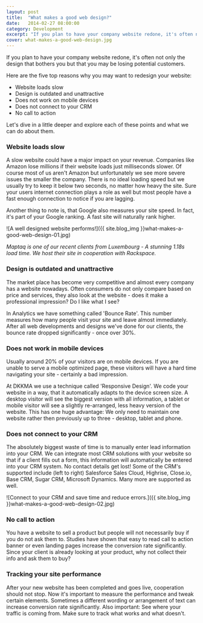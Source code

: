 ```yaml
---
layout: post
title:  "What makes a good web design?"
date:   2014-02-27 08:00:00
category: Development
excerpt: "If you plan to have your company website redone, it's often not only design that bothers you but that you may be losing potential customers."
cover: what-makes-a-good-web-design.jpg
---
```


If you plan to have your company website redone, it's often not only the design that bothers you but that you may be losing potential customers.

Here are the five top reasons why you may want to redesign your website:

- Website loads slow
- Design is outdated and unattractive
- Does not work on mobile devices
- Does not connect to your CRM
- No call to action

Let's dive in a little deeper and explore each of these points and what we can do about them.

### Website loads slow

A slow website could have a major impact on your revenue. Companies like Amazon lose millions if their website loads just milliseconds slower. Of course most of us aren't Amazon but unfortunately we see more severe issues the smaller the company. There is no ideal loading speed but we usually try to keep it below two seconds, no matter how heavy the site. Sure your users internet connection plays a role as well but most people have a fast enough connection to notice if you are lagging.

Another thing to note is, that Google also measures your site speed. In fact, it's part of your Google ranking. A fast site will naturally rank higher.

![A well designed website performs!]({{ site.blog_img }}what-makes-a-good-web-design-01.jpg)

_Maptaq is one of our recent clients from Luxembourg - A stunning 1.18s load time. We host their site in cooperation with Rackspace._



### Design is outdated and unattractive

The market place has become very competitive and almost every company has a website nowadays. Often consumers do not only compare based on price and services, they also look at the website - does it make a professional impression? Do I like what I see?

In Analytics we have something called 'Bounce Rate'. This number measures how many people visit your site and leave almost immediately. After all web developments and designs we've done for our clients, the bounce rate dropped significantly - once over 30%.



### Does not work in mobile devices

Usually around 20% of your visitors are on mobile devices. If you are unable to serve a mobile optimized page, these visitors will have a hard time navigating your site - certainly a bad impression.

At DKKMA we use a technique called 'Responsive Design'. We code your website in a way, that it automatically adapts to the device screen size. A desktop visitor will see the biggest version with all information, a tablet or mobile visitor will see a slightly re-arranged, less heavy version of the website. This has one huge advantage: We only need to maintain one website rather then previously up to three - desktop, tablet and phone.



### Does not connect to your CRM

The absolutely biggest waste of time is to manually enter lead information into your CRM. We can integrate most CRM solutions with your website so that if a client fills out a form, this information will automatically be entered into your CRM system. No contact details get lost! Some of the CRM's supported include (left to right) Salesforce Sales Cloud, Highrise, Close.io, Base CRM, Sugar CRM, Microsoft Dynamics. Many more are supported as well.

![Connect to your CRM and save time and reduce errors.]({{ site.blog_img }}what-makes-a-good-web-design-02.jpg)


### No call to action

You have a website to sell a product but people will not necessarily buy if you do not ask them to. Studies have shown that easy to read call to action banner or even landing pages increase the conversion rate significantly. Since your client is already looking at your product, why not collect their info and ask them to buy?



### Tracking your site performance

After your new website has been completed and goes live, cooperation should not stop. Now it's important to measure the performance and tweak certain elements. Sometimes a different wording or arrangement of text can increase conversion rate significantly. Also important: See where your traffic is coming from. Make sure to track what works and what doesn't.
